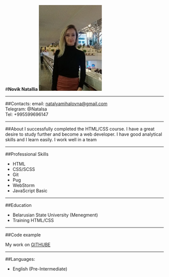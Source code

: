 
#**Novik Natallia**
![foto](foto.jpg)

***
##Contacts:
   email: natalyamihalovna@gmail.com<br/>
   Telegram: @Natalsa<br/>
   Tel: +995599696147
***
##About
I successfully completed the HTML/CSS course.
I have a great desire to study further and become a web developer. I have good analytical skills and I learn easily. I work well in a team
***
##Professional Skills
- HTML
- CSS/SCSS
- Git
- Pug
- WebStorm
- JavaScript Basic

***
##Education

- Belarusian State University (Menegment)
- Training HTML/CSS

***

##Code example

My work on [GITHUBE](https://github.com/NataNovik/CosmeticNovik)
***

##Languages:
 - English (Pre-Intermediate)


